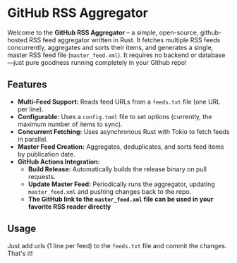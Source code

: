 # GitHub RSS Aggregator

Welcome to the **GitHub RSS Aggregator** – a simple, open-source, github-hosted RSS feed aggregator written in Rust. It fetches multiple RSS feeds concurrently, aggregates and sorts their items, and generates a single, master RSS feed file (`master_feed.xml`). It requires no backend or database—just pure goodness running completely in your Github repo!

## Features

- **Multi-Feed Support:** Reads feed URLs from a `feeds.txt` file (one URL per line).
- **Configurable:** Uses a `config.toml` file to set options (currently, the maximum number of items to sync).
- **Concurrent Fetching:** Uses asynchronous Rust with Tokio to fetch feeds in parallel.
- **Master Feed Creation:** Aggregates, deduplicates, and sorts feed items by publication date.
- **GitHub Actions Integration:**
   - **Build Release:** Automatically builds the release binary on pull requests.
   - **Update Master Feed:** Periodically runs the aggregator, updating `master_feed.xml` and pushing changes back to the repo.
   - **The GitHub link to the `master_feed.xml` file can be used in your favorite RSS reader directly**

## Usage

Just add urls (1 line per feed) to the `feeds.txt` file and commit the changes. That's it!